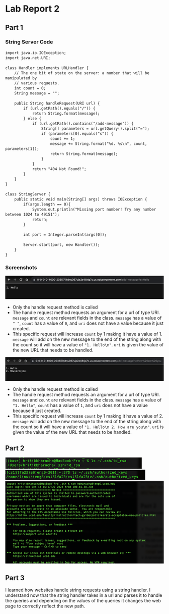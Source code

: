 # Lab Report 2

## Part 1
### String Server Code
```
import java.io.IOException;
import java.net.URI;

class Handler implements URLHandler {
    // The one bit of state on the server: a number that will be manipulated by
    // various requests.
    int count = 0;
    String message = "";

    public String handleRequest(URI url) {
        if (url.getPath().equals("/")) {
            return String.format(message);
        } else {
            if (url.getPath().contains("/add-message")) {
                String[] parameters = url.getQuery().split("=");
                if (parameters[0].equals("s")) {
                    count += 1;
                    message += String.format("%d. %s\n", count, parameters[1]);
                    return String.format(message);
                }
            }
            return "404 Not Found!";
        } 
    }
}

class StringServer {
    public static void main(String[] args) throws IOException {
        if(args.length == 0){
            System.out.println("Missing port number! Try any number between 1024 to 49151");
            return;
        }

        int port = Integer.parseInt(args[0]);

        Server.start(port, new Handler());
    }
}
```

### Screenshots 
![Image](addHello.png)
* Only the handle request method is called 
* The handle request method requests an argument for a url of type URI. `message` and `count` are relevant fields in the class. `message` has a value of `" "`, `count` has a value of `0`, and `uri` does not have a value because it just created.
* This specific request will increase `count` by 1 making it have a value of 1. `message` will add on the new message to the end of the string along with the count so it will have a value of `"1. Hello\n"`. `uri` is given the value of the new URL that needs to be handled. 

![Image](addHowAreYou.png)
* Only the handle request method is called 
* The handle request method requests an argument for a url of type URI. `message` and `count` are relevant fields in the class. `message` has a value of `"1. Hello"`, `count` has a value of `1`, and `uri` does not have a value because it just created.
* This specific request will increase `count` by 1 making it have a value of 2. `message` will add on the new message to the end of the string along with the count so it will have a value of `"1. Hello\n 2. How are you\n"`. `uri` is given the value of the new URL that needs to be handled. 

## Part 2
![Image](privateSSH.png)
![Image](publicSSH.png)
![Image](noPasswordLogin.png)

## Part 3
I learned how websites handle string requests using a string handler. I understand now that the string handler takes in a url and parses it to handle the queries and depending on the values of the queries it changes the web page to correctly reflect the new path. 
